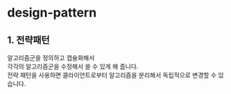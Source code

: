 # design-pattern


## 1. 전략패턴
알고리즘군을 정의하고 캡슐화해서   
각각의 알고리즘군을 수정해서 쓸 수 있게 해 줍니다.   
전략 패턴을 사용하면 클라이언트로부터 알고리즘을 분리해서 독립적으로 변경할 수 있습니다.   